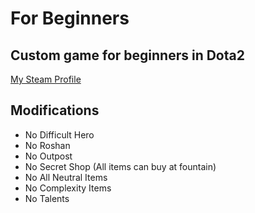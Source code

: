 # For Beginners
## Custom game for beginners in Dota2

[My Steam Profile](https://steamcommunity.com/id/aoisensi)

## Modifications

- No Difficult Hero
- No Roshan
- No Outpost
- No Secret Shop (All items can buy at fountain)
- No All Neutral Items
- No Complexity Items
- No Talents
